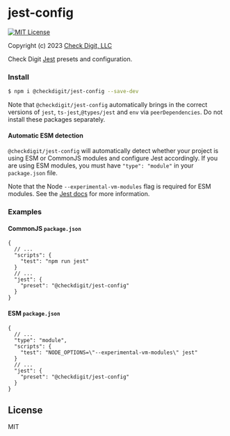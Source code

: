 # jest-config

[![MIT License](https://img.shields.io/github/license/checkdigit/jest-config)](https://github.com/checkdigit/jest-config/blob/master/LICENSE.txt)

Copyright (c) 2023 [Check Digit, LLC](https://checkdigit.com)

Check Digit [Jest](https://jestjs.io/) presets and configuration.

### Install

```bash
$ npm i @checkdigit/jest-config --save-dev
```

Note that `@checkdigit/jest-config` automatically brings in the correct versions of
`jest`, `ts-jest`,`@types/jest` and `env` via `peerDependencies`. Do not install these packages separately.

#### Automatic ESM detection

`@checkdigit/jest-config` will automatically detect whether your project is using ESM or CommonJS modules and configure
Jest accordingly. If you are using ESM modules, you must have `"type": "module"` in your `package.json` file.

Note that the Node `--experimental-vm-modules` flag is required for ESM modules. See the
[Jest docs](https://jestjs.io/docs/ecmascript-modules) for more information.

### Examples

#### CommonJS `package.json`

```jsonc
{
  // ...
  "scripts": {
    "test": "npm run jest"
  }
  // ...
  "jest": {
    "preset": "@checkdigit/jest-config"
  }
}
```

#### ESM `package.json`

```jsonc
{
  // ...
  "type": "module",
  "scripts": {
    "test": "NODE_OPTIONS=\"--experimental-vm-modules\" jest"
  }
  // ...
  "jest": {
    "preset": "@checkdigit/jest-config"
  }
}
```

## License

MIT
